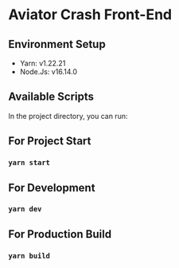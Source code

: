 # Aviator Crash Front-End

## Environment Setup

- Yarn:     v1.22.21
- Node.Js:  v16.14.0

## Available Scripts

In the project directory, you can run:

## For Project Start

### `yarn start`

## For Development

### `yarn dev`

## For Production Build

### `yarn build`
